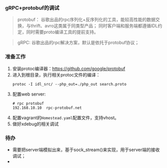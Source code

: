 ### gRPC+protobuf的调试
> protobuf： 谷歌出品的rpc序列化+反序列化的工具，能较高性能的数据交换，与thrift、avro这类属于同类型产品；
> 同时客户端和服务端都遵循IDL约定，同时需要proto编译工具的提前支持。

> gRPC: 谷歌出品的rpc解决方案，默认是依托于protobuf协议；

### 准备工作
1. 安装protoc编译器：https://github.com/google/protobuf
2. 进入到根目录，执行相关protoc文件的编译：
   ```
   protoc -I idl_src/ --php_out=./php_out search.proto
   ```
3. 配置web server: 
    ```
    # rpc protobuf
    192.168.10.10  rpc-protobuf.net 
    ```
4. 配置vagrant的`Homestead.yaml`配置文件，支持vhost。
5. 做好xdebug的相关调试

### 待办
- 需要把server端模拟出来，基于sock_stream()来实现，用于server端的接收调试；
- 
